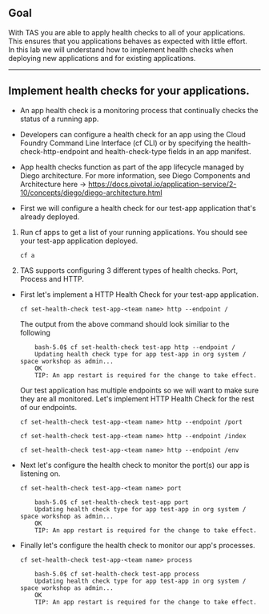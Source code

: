 ## Goal

With TAS you are able to apply health checks to all of your applications.   This ensures that you applications behaves as expected with little effort.  
In this lab we will understand how to implement health checks when deploying new applications and for existing applications.   

---


## Implement health checks for your applications.  

- An app health check is a monitoring process that continually checks the status of a running app.

- Developers can configure a health check for an app using the Cloud Foundry Command Line Interface (cf CLI) or by specifying the health-check-http-endpoint and health-check-type fields in an app manifest.

- App health checks function as part of the app lifecycle managed by Diego architecture. For more information, see Diego Components and Architecture here -> https://docs.pivotal.io/application-service/2-10/concepts/diego/diego-architecture.html



- First we will configure a health check for our test-app application that's already deployed.   

1.  Run cf apps to get a list of your running applications.   You should see your test-app application deployed.   
    ```execute-2
    cf a
    ```
2. TAS supports configuring 3 different types of health checks.  Port, Process and HTTP.   
- First let's implement a HTTP Health Check for your test-app application.    
   
    ```copy-and-edit
    cf set-health-check test-app-<team name> http --endpoint /
    ```
    The output from the above command should look similiar to the following 
    
    ```
        bash-5.0$ cf set-health-check test-app http --endpoint /
        Updating health check type for app test-app in org system / space workshop as admin...
        OK
        TIP: An app restart is required for the change to take effect.

    ```
    Our test application has multiple endpoints so we will want to make sure they are all monitored. 
    Let's implement HTTP Health Check for the rest of our endpoints.    
    ```copy-and-edit
    cf set-health-check test-app-<team name> http --endpoint /port
    ```
    
    ```copy-and-edit
    cf set-health-check test-app-<team name> http --endpoint /index
    ```
    
    ```copy-and-edit
    cf set-health-check test-app-<team name> http --endpoint /env
    ```
      
      
- Next let's configure the health check to monitor the port(s) our app is listening on. 
    ```copy-and-edit
    cf set-health-check test-app-<team name> port
    ```
    
    ```
        bash-5.0$ cf set-health-check test-app port 
        Updating health check type for app test-app in org system / space workshop as admin...
        OK
        TIP: An app restart is required for the change to take effect.
    ```
    
    
- Finally let's configure the health check to monitor our app's processes. 
    ```copy-and-edit
    cf set-health-check test-app-<team name> process
    ```
    
    ```
        bash-5.0$ cf set-health-check test-app process
        Updating health check type for app test-app in org system / space workshop as admin...
        OK
        TIP: An app restart is required for the change to take effect.
    ```
